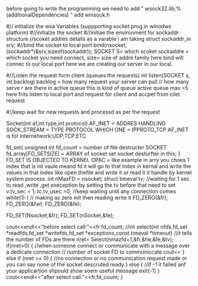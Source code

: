 before going to write the programming we need to add 
" wsock32.lib;%(additionalDependencies) "
add winsock.h

#// initialize the wsa Variables (suppporting socket prog in winodws platform)
#//initialze the socket 
#//initiae the environment for sockaddr structure
    //scoket addres details as a varable i am taking
    struct sockaddr_in srv;
#//bind the socket to local port
bind(nsocket,(sockaddr*)&srv,sizeof(sockaddr));
SOCKET S= which scoket
sockaddre  = which socket you need connect, 
size= size of addre family
here bind will connec to our local port here we are creating our server in our local.

#//Listen the request form client (queues the requests)
int listen(SOCKET s, int backlog)
backlog = how many request your server can pull // how many serve r are there in active queue this is kind of queue  active queue max =5
here frits listen to local port and request for client and accpet from cilet request 

#//keep wait for new requests and processd as per the request

Socket(int af,int type,int protocol)
AF_INET = ADDRES HANDLING
SOCK_STREAM = TYPE
PROTOCOL WHICH ONE = IPPROTO_TCP
AF_INET is for internetwork:UDP,TCP.ETC

fd_set{
    unsigned int fd_count = number of file destructer
    SOCKET fd_array[FD_SETSIZE] = ARRAY of socket set socket desturfter in this;
}
FD_SET IS OBJECTED TO KERNEL OPAC =  like example in arry you choes 1 index that is int vaule meand fd it will go to that index in kernal and write the values in that index like open thefile 
and write it or read it it handle by kernel system process.
int nMaxFD = nsocket;
struct timeval tv;
//waiting for 1 sec to read ,write ,get exeception by setting the tv before that need to set
v.tv_sec = 1;
tc.tv_usec =0;
//keep waiting until any connection comes
while(1)
{
// making as zero init then reading write it
FD_ZERO(&fr);
FD_ZERO(&fw);
FD_ZERO(&fe);

FD_SET(Nsocket,&fr);
FD_SET(nSocket,&fe);

cout<<endl<<"before select call:"<<fr.fd_count;
//int select(int nfds,fd_set *readfds,fd_set *writefds,fd_set *exceptions,const timeval *timeout)
//it tells the number of FDs are there
nret= Select(nmazfd+1,&fr,&fw,&fe,&tv);
if(nret>0)
{
    //when someone connect or communicate with a message over a dedicate connection // number of socket FD to communiccate
    cout<<
}
else if (nret == 0)
{
    //no connection or no communication request made or you can say none of the socket descruted ready
}
else
{
    //if -1 it failed anf your applicartion shpould show soem useful message 
    exit(-1)
}
cout<<endl<<"after select call:"<<fr.fd_count;
}